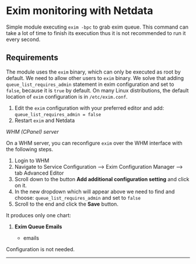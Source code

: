 <!--
title: "Exim monitoring with Netdata"
custom_edit_url: "https://github.com/netdata/netdata/edit/master/collectors/python.d.plugin/exim/README.md"
sidebar_label: "Exim"
learn_status: "Published"
learn_topic_type: "References"
learn_rel_path: "Collectors References/WebApps"
-->

# Exim monitoring with Netdata

Simple module executing `exim -bpc` to grab exim queue.
This command can take a lot of time to finish its execution thus it is not recommended to run it every second.

## Requirements

The module uses the `exim` binary, which can only be executed as root by default. We need to allow other users to `exim` binary. We solve that adding `queue_list_requires_admin` statement in exim configuration and set to `false`, because it is `true` by default. On many Linux distributions, the default location of `exim` configuration is in `/etc/exim.conf`.

1. Edit the `exim` configuration with your preferred editor and add:
`queue_list_requires_admin = false`
2. Restart `exim` and Netdata

*WHM (CPanel) server*

On a WHM server, you can reconfigure `exim` over the WHM interface with the following steps.

1. Login to WHM
2. Navigate to Service Configuration --> Exim Configuration Manager --> tab Advanced Editor
3. Scroll down to the button **Add additional configuration setting** and click on it.
4. In the new dropdown which will appear above we need to find and choose:
`queue_list_requires_admin` and set to `false` 
5. Scroll to the end and click the **Save** button.

It produces only one chart:

1.  **Exim Queue Emails**

    -   emails

Configuration is not needed.

---


